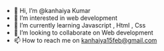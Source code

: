 - 👋 Hi, I’m @kanhaiya Kumar
- 👀 I’m interested in web development 
- 🌱 I’m currently learning Javascript , Html , Css 
- 💞️ I’m looking to collaborate on Web development 
- 📫 How to reach me on kanhaiya15feb@gmail.com

<!---
kanhaiya-k/kanhaiya-k is a ✨ special ✨ repository because its `README.md` (this file) appears on your GitHub profile.
You can click the Preview link to take a look at your changes.
--->
